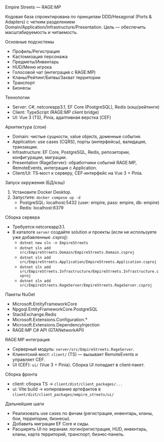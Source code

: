 Empire Streets — RAGE:MP

Кодовая база спроектирована по принципам DDD/Hexagonal (Ports & Adapters) с четким разделением Domain/Application/Infrastructure/Presentation. Цель — обеспечить масштабируемость и читаемость.

Основные подсистемы

- Профиль/Регистрация
- Кастомизация персонажа
- Предметы/Инвентарь
- HUD/Меню игрока
- Голосовой чат (интеграция с RAGE:MP)
- Кланы/Рейтинг/Битвы/Захват территории
- Транспорт
- Бизнесы

Технологии

- Server: C#, netcoreapp3.1, EF Core (PostgreSQL), Redis (кэш/рейтинги)
- Client: TypeScript (RAGE:MP client bridge)
- UI: Vue 3 (TS), Pinia, адаптивная верстка (CEF)

Архитектура (слои)

- Domain: чистые сущности, value objects, доменные события.
- Application: use cases (CQRS), порты (интерфейсы), валидация, транзакции.
- Infrastructure: EF Core, PostgreSQL, Redis, репозитории, конфигурации, миграции.
- Presentation (RageServer): обработчики событий RAGE:MP, RemoteEvents, интеграция с Application.
- Client/UI: TS‑мост к серверу, CEF‑интерфейс на Vue 3 + Pinia.

Запуск окружения (БД/кэш)

1. Установите Docker Desktop.
2. Запустите: `docker compose up -d`
   - PostgreSQL: localhost:5432 (user: empire, pass: empire, db: empire)
   - Redis: localhost:6379

Сборка сервера

- Требуется netcoreapp3.1.
- В каталоге `server` создайте solution и проекты (если не используете уже добавленные .csproj):
  - `dotnet new sln -n EmpireStreets`
  - `dotnet sln add src/EmpireStreets.Domain/EmpireStreets.Domain.csproj`
  - `dotnet sln add src/EmpireStreets.Application/EmpireStreets.Application.csproj`
  - `dotnet sln add src/EmpireStreets.Infrastructure/EmpireStreets.Infrastructure.csproj`
  - `dotnet sln add src/EmpireStreets.RageServer/EmpireStreets.RageServer.csproj`

Пакеты NuGet

- Microsoft.EntityFrameworkCore
- Npgsql.EntityFrameworkCore.PostgreSQL
- StackExchange.Redis
- Microsoft.Extensions.Configuration.\*
- Microsoft.Extensions.DependencyInjection
- RAGE:MP C# API (GTANetworkAPI)

RAGE:MP интеграция

- Серверный модуль: `server/src/EmpireStreets.RageServer`.
- Клиентский мост: `client/` (TS) — вызывает RemoteEvents и управляет CEF.
- UI (CEF): `ui/` (Vue 3 + Pinia). Сборка UI попадает в client‑пакет.

Сборка фронта

- client: сборка TS → `client/dist/client_packages/...`
- ui: Vite build → копирование артефактов в `client/dist/client_packages/empire_streets/ui/`

Дальнейшие шаги

- Реализовать use cases по фичам (регистрация, инвентарь, кланы, бои, территории, бизнесы).
- Добавить миграции EF Core и сиды.
- Расширять UI по экранам: логин/регистрация, HUD, инвентарь, кланы, карта территорий, транспорт, бизнес‑панель.

